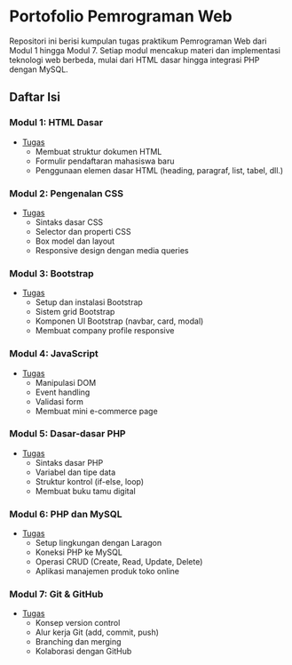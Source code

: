 # Portofolio Pemrograman Web

Repositori ini berisi kumpulan tugas praktikum Pemrograman Web dari Modul 1 hingga Modul 7. Setiap modul mencakup materi dan implementasi teknologi web berbeda, mulai dari HTML dasar hingga integrasi PHP dengan MySQL.

## Daftar Isi

### Modul 1: HTML Dasar

- [Tugas](/Modul-1/)
  - Membuat struktur dokumen HTML
  - Formulir pendaftaran mahasiswa baru
  - Penggunaan elemen dasar HTML (heading, paragraf, list, tabel, dll.)

### Modul 2: Pengenalan CSS

- [Tugas](/Modul-2/)
  - Sintaks dasar CSS
  - Selector dan properti CSS
  - Box model dan layout
  - Responsive design dengan media queries

### Modul 3: Bootstrap

- [Tugas](/Modul-3/)
  - Setup dan instalasi Bootstrap
  - Sistem grid Bootstrap
  - Komponen UI Bootstrap (navbar, card, modal)
  - Membuat company profile responsive

### Modul 4: JavaScript

- [Tugas](/Modul-4/)
  - Manipulasi DOM
  - Event handling
  - Validasi form
  - Membuat mini e-commerce page

### Modul 5: Dasar-dasar PHP

- [Tugas](/Modul-5/)
  - Sintaks dasar PHP
  - Variabel dan tipe data
  - Struktur kontrol (if-else, loop)
  - Membuat buku tamu digital

### Modul 6: PHP dan MySQL

- [Tugas](/Modul-6/)
  - Setup lingkungan dengan Laragon
  - Koneksi PHP ke MySQL
  - Operasi CRUD (Create, Read, Update, Delete)
  - Aplikasi manajemen produk toko online

### Modul 7: Git & GitHub

- [Tugas](/Modul-7/)
  - Konsep version control
  - Alur kerja Git (add, commit, push)
  - Branching dan merging
  - Kolaborasi dengan GitHub
